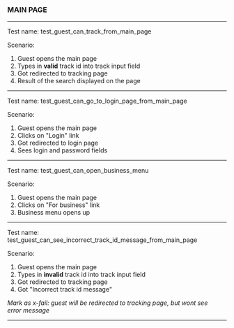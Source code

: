 ### MAIN PAGE
___
Test name: test_guest_can_track_from_main_page</br>

Scenario:
1) Guest opens the main page
2) Types in **valid** track id into track input field
3) Got redirected to tracking page
4) Result of the search displayed on the page
___
Test name: test_guest_can_go_to_login_page_from_main_page</br>

Scenario:
1) Guest opens the main page
2) Clicks on "Login" link
3) Got redirected to login page
4) Sees login and password fields
___
Test name: test_guest_can_open_business_menu</br>

Scenario:
1) Guest opens the main page
2) Clicks on "For business" link
3) Business menu opens up
___
Test name: test_guest_can_see_incorrect_track_id_message_from_main_page</br>

Scenario:
1) Guest opens the main page
2) Types in **invalid** track id into track input field
3) Got redirected to tracking page
4) Got "Incorrect track id message"

*Mark as x-fail: guest will be redirected to tracking page, but wont see</br>
error message*
___


